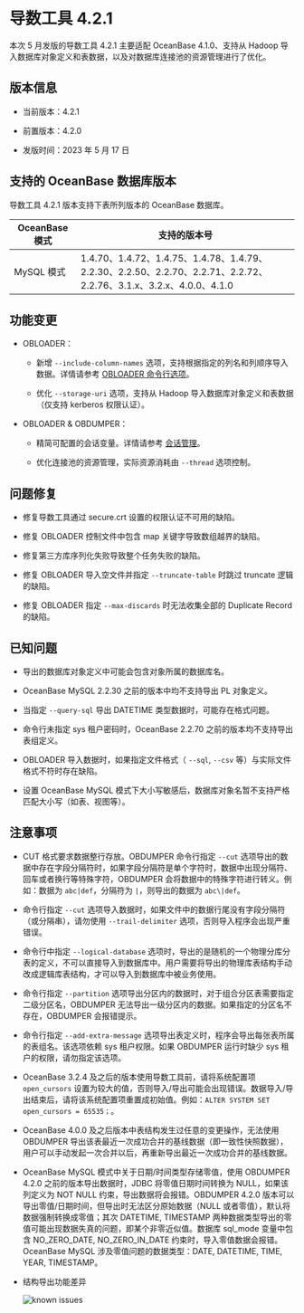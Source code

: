 # 导数工具 4.2.1 

本次 5 月发版的导数工具 4.2.1 主要适配 OceanBase 4.1.0、支持从 Hadoop 导入数据库对象定义和表数据，以及对数据库连接池的资源管理进行了优化。

## 版本信息

* 当前版本：4.2.1

* 前置版本：4.2.0

* 发版时间：2023 年 5 月 17 日

## 支持的 OceanBase 数据库版本

导数工具 4.2.1 版本支持下表所列版本的 OceanBase 数据库。


| OceanBase 模式|支持的版本号|
|-------------------------|--------------------------------------------------------------------------------------------------------|
| MySQL 模式  | 1.4.70、1.4.72、1.4.75、1.4.78、1.4.79、2.2.30、2.2.50、2.2.70、2.2.71、2.2.72、2.2.76、3.1.x、3.2.x、4.0.0、4.1.0 |



## 功能变更  

* OBLOADER：
  
  * 新增 `--include-column-names` 选项，支持根据指定的列名和列顺序导入数据。详情请参考 [OBLOADER 命令行选项](../../../5.OBLOADER/2.obloader-command-line-options.md)。

  * 优化 `--storage-uri` 选项，支持从 Hadoop 导入数据库对象定义和表数据（仅支持 kerberos 权限认证）。


* OBLOADER & OBDUMPER：
  
  * 精简可配置的会话变量。详情请参考 [会话管理](../../../8.obloaderobdumper-session-variables.md)。
  
  * 优化连接池的资源管理，实际资源消耗由 `--thread` 选项控制。


## 问题修复

* 修复导数工具通过 secure.crt 设置的权限认证不可用的缺陷。

* 修复 OBLOADER 控制文件中包含 map 关键字导致数组越界的缺陷。

* 修复第三方库序列化失败导致整个任务失败的缺陷。

* 修复 OBLOADER 导入空文件并指定 `--truncate-table` 时跳过 truncate 逻辑的缺陷。

* 修复 OBLOADER 指定 `--max-discards` 时无法收集全部的 Duplicate Record 的缺陷。

## 已知问题

* 导出的数据库对象定义中可能会包含对象所属的数据库名。

* OceanBase MySQL 2.2.30 之前的版本中均不支持导出 PL 对象定义。

* 当指定 `--query-sql` 导出 DATETIME 类型数据时，可能存在格式问题。

* 命令行未指定 sys 租户密码时，OceanBase 2.2.70 之前的版本均不支持导出表组定义。

* OBLOADER 导入数据时，如果指定文件格式（ `--sql`, `--csv` 等）与实际文件格式不符时存在缺陷。

* 设置 OceanBase MySQL 模式下大小写敏感后，数据库对象名暂不支持严格匹配大小写（如表、视图等）。



## 注意事项

* CUT 格式要求数据整行存放。OBDUMPER 命令行指定 `--cut` 选项导出的数据中存在字段分隔符时，如果字段分隔符是单个字符时，数据中出现分隔符、回车或者换行等特殊字符，OBDUMPER 会将数据中的特殊字符进行转义。例如：数据为 `abc|def`，分隔符为 `|`，则导出的数据为 `abc\|def`。

* 命令行指定 `--cut` 选项导入数据时，如果文件中的数据行尾没有字段分隔符（或分隔串），请勿使用 `--trail-delimiter` 选项，否则导入程序会出现严重错误。

* 命令行中指定 `--logical-database` 选项时，导出的是随机的一个物理分库分表的定义，不可以直接导入到数据库中。用户需要将导出的物理库表结构手动改成逻辑库表结构，才可以导入到数据库中被业务使用。

* 命令行指定 `--partition` 选项导出分区内的数据时，对于组合分区表需要指定二级分区名，OBDUMPER 无法导出一级分区内的数据。如果指定的分区名不存在，OBDUMPER 会报错提示。

* 命令行指定 `--add-extra-message` 选项导出表定义时，程序会导出每张表所属的表组名。该选项依赖 sys 租户权限。如果 OBDUMPER 运行时缺少 sys 租户的权限，请勿指定该选项。

* OceanBase 3.2.4 及之后的版本使用导数工具前，请将系统配置项 `open_cursors` 设置为较大的值，否则导入/导出可能会出现错误。数据导入/导出结束后，请将该系统配置项重置成初始值。例如：`ALTER SYSTEM SET open_cursors = 65535；`。

* OceanBase 4.0.0 及之后版本中表结构发生过任意的变更操作，无法使用 OBDUMPER 导出该表最近一次成功合并的基线数据（即一致性快照数据），用户可以手动发起一次合并以后，再重新导出最近一次成功合并的基线数据。

* OceanBase MySQL 模式中关于日期/时间类型存储零值，使用 OBDUMPER 4.2.0 之前的版本导出数据时，JDBC 将零值日期时间转换为 NULL，如果该列定义为 NOT NULL 约束，导出数据将会报错。OBDUMPER 4.2.0 版本可以导出零值/日期时间，但导出时无法区分原始数据（NULL 或者零值），默认将数据强制转换成零值；其次 DATETIME, TIMESTAMP 两种数据类型导出的零值可能出现数据失真的问题，即某个非零近似值。数据库 sql_mode 变量中包含 NO_ZERO_DATE, NO_ZERO_IN_DATE 约束时，导入零值数据会报错。OceanBase MySQL 涉及零值问题的数据类型：DATE, DATETIME, TIME, YEAR, TIMESTAMP。

* 结构导出功能差异
  
  ![known issues](https://obbusiness-private.oss-cn-shanghai.aliyuncs.com/doc/img/obloaderobdumper/420/known%20issues.png)
  